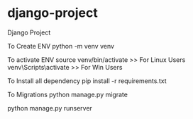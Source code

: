 # django-project

Django Project

To Create ENV 
python -m venv venv


To activate ENV
source venv/bin/activate  >> For Linux Users
venv\Scripts\activate  >> For Win Users

To Install all dependency
pip install -r requirements.txt

To Migrations
python manage.py migrate

python manage.py runserver